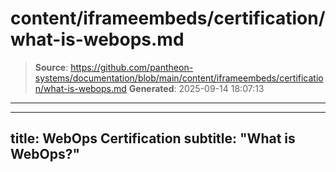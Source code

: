 # content/iframeembeds/certification/what-is-webops.md

> **Source**: https://github.com/pantheon-systems/documentation/blob/main/content/iframeembeds/certification/what-is-webops.md
> **Generated**: 2025-09-14 18:07:13

---

---
title: WebOps Certification
subtitle: "What is WebOps?"
---

<Partial file="certification-guide/what-is-webops.md" />
